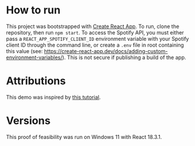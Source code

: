 # How to run

This project was bootstrapped with [Create React App](https://github.com/facebook/create-react-app). To run, clone the repository, then run `npm start`. To access the Spotify API, you must either pass a `REACT_APP_SPOTIFY_CLIENT_ID` environment variable with your Spotify client ID through the command line, or create a `.env` file in root containing this value (see: https://create-react-app.dev/docs/adding-custom-environment-variables/). This is not secure if publishing a build of the app.

# Attributions

This demo was inspired by [this tutorial](https://dev.to/dom_the_dev/how-to-use-the-spotify-api-in-your-react-js-app-50pn). 

# Versions

This proof of feasibility was run on Windows 11 with React 18.3.1.
